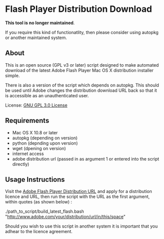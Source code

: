# Flash Player Distribution Download #

**This tool is no longer maintained**. 

If you require this kind of functionatlity, then please consider using autopkg or another maintained system.

About
--------

This is an open source (GPL v3 or later) script designed to make automated download of the latest Adobe Flash Player Mac OS X distribution installer simple.

There is also a version of the script which depends on autopkg. This should be used until Adobe changes the distribution download URL back so that it is accessible as an unauthenticated user.

License: [GNU GPL 3.0 License][1]


Requirements
---------
 - Mac OS X 10.8 or later
 - autopkg (depending on version)
 - python (depnding upon version)
 - wget (dpening on version)
 - internet access
 - adobe distribution url (passed in as argument 1 or entered into the script directly)

Usage Instructions
---------

Visit the [Adobe Flash Player Distribution URL][2] and apply for a distribution licence and URL, then run the script with the URL as the first argument, within quotes (as shown below) :

./path_to_script/build_latest_flash.bash "http://www.adobe.com/your/distribution/url/in/this/space"

Should you wish to use this script in another system it is important that you adhear to the licence agreement.


  [1]: http://www.gnu.org/copyleft/gpl.html
  [2]: http://www.adobe.com/products/players/flash-player-distribution.html

